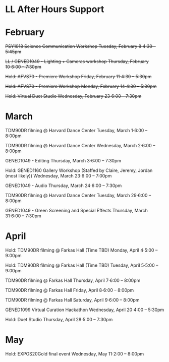 # LL After Hours Support

# February
~~PSY1018 Science Communication Workshop
Tuesday, February 8⋅4:30 – 5:45pm~~

~~LL / GENED1049 - Lighting + Cameras workshop
Thursday, February 10⋅6:00 – 7:30pm~~

~~Hold: AFVS70 - Premiere Workshop
Friday, February 11⋅4:30 – 5:30pm~~

~~Hold: AFVS70 - Premiere Workshop
Monday, February 14⋅4:30 – 5:30pm~~

~~Hold: Virtual Duet Studio
Wednesday, February 23⋅6:00 – 7:30pm~~

# March
TDM90DR filming @ Harvard Dance Center
Tuesday, March 1⋅6:00 – 8:00pm

TDM90DR filming @ Harvard Dance Center
Wednesday, March 2⋅6:00 – 8:00pm

GENED1049 - Editing
Thursday, March 3⋅6:00 – 7:30pm

Hold: GENED1160 Gallery Workshop (Staffed by Claire, Jeremy, Jordan (most likely))
Wednesday, March 23⋅6:00 – 7:00pm

GENED1049 - Audio
Thursday, March 24⋅6:00 – 7:30pm

TDM90DR filming @ Harvard Dance Center
Tuesday, March 29⋅6:00 – 8:00pm

GENED1049 - Green Screening and Special Effects
Thursday, March 31⋅6:00 – 7:30pm

# April
Hold: TDM90DR filming @ Farkas Hall (Time TBD)
Monday, April 4⋅5:00 – 9:00pm

Hold: TDM90DR filming @ Farkas Hall (Time TBD)
Tuesday, April 5⋅5:00 – 9:00pm

TDM90DR filming @ Farkas Hall
Thursday, April 7⋅6:00 – 8:00pm

TDM90DR filming @ Farkas Hall
Friday, April 8⋅6:00 – 8:00pm

TDM90DR filming @ Farkas Hall
Saturday, April 9⋅6:00 – 8:00pm

GENED1099 Virtual Curation Hackathon
Wednesday, April 20⋅4:00 – 5:30pm

Hold: Duet Studio
Thursday, April 28⋅5:00 – 7:30pm

# May
Hold: EXPOS20Gold final event
Wednesday, May 11⋅2:00 – 8:00pm